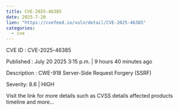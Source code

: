 ```yaml
--- 
title: CVE-2025-46385
date: 2025-7-20
lien: "https://cvefeed.io/vuln/detail/CVE-2025-46385"
categories:
  - cve
---
```


CVE ID : CVE-2025-46385

Published :  July 20
2025
3:15 p.m. | 9 hours
40 minutes ago

Description : CWE-918 Server-Side Request Forgery (SSRF)

Severity: 8.6 | HIGH

Visit the link for more details
such as CVSS details
affected products
timeline
and more...
